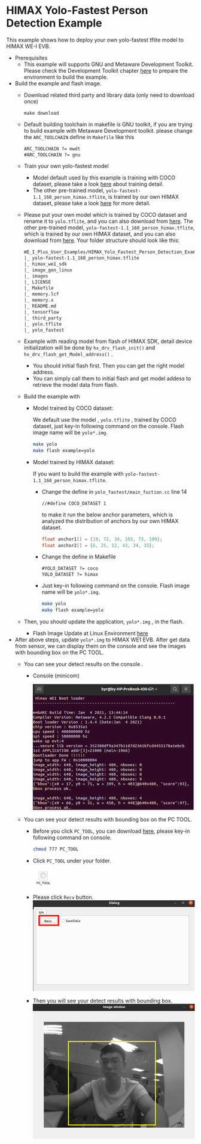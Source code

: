 # HIMAX Yolo-Fastest Person Detection Example
This example shows how to deploy your own yolo-fastest tflite model to HIMAX WE-I EVB.

- Prerequisites
  - This example will supports GNU and Metaware Development Toolkit. Please check the Development Toolkit chapter [here](https://github.com/HimaxWiseEyePlus/himax_tflm#prerequisites) to prepare the environment to build the example.
- Build the example and flash image.
  - Download related third party and library data (only need to download once)

    ```
    make download
    ```

  - Default building toolchain in makefile is GNU toolkit, if you are trying to build example with Metaware Development toolkit. please change the `ARC_TOOLCHAIN` define in `Makefile` like this

    ```
    ARC_TOOLCHAIN ?= mwdt
    #ARC_TOOLCHAIN ?= gnu
    ```
  
  - Train your own yolo-fastest model
    - Model default used by this example is training with COCO dataset, please take a look [here](https://github.com/HimaxWiseEyePlus/Yolo-Fastest) about training detail.
    - The other pre-trained model, `yolo-fastest-1.1_160_person_himax.tflite`, is trained by our own HIMAX dataset, please take a look [here](https://github.com/HimaxWiseEyePlus/Yolo-Fastest#himax-pretrained-model) for more detail.

  - Please put your own model which is trained by COCO dataset and rename it to `yolo.tflite`, and you can also download from [here](https://github.com/HimaxWiseEyePlus/Yolo-Fastest/raw/master/ModelZoo/yolo-fastest-1.1_160_person/yolo-fastest-1.1_160_person.tflite). The other pre-trained model, `yolo-fastest-1.1_160_person_himax.tflite`, which is trained by our own HIMAX dataset, and you can also download from [here](https://github.com/HimaxWiseEyePlus/Yolo-Fastest/raw/master/ModelZoo/yolo-fastest-1.1_160_person/yolo-fastest-1.1_160_person_himax.tflite). Your folder structure should look like this:
    ```
    WE_I_Plus_User_Examples/HIMAX_Yolo_Fastest_Person_Detection_Example/
    |_ yolo-fastest-1.1_160_person_himax.tflite
    |_ himax_we1_sdk
    |_ image_gen_linux
    |_ images
    |_ LICENSE
    |_ Makefile
    |_ memory.lcf
    |_ memory.x
    |_ README.md
    |_ tensorflow
    |_ third_party
    |_ yolo.tflite
    |_ yolo_fastest
    ```
  - Example with reading model from flash of HIMAX SDK, detail device initialization will be done by `hx_drv_flash_init()` and `hx_drv_flash_get_Model_address()` .
    - You should initial flash first. Then you can get the right model address.  
    - You can simply call them to initial flash and get model addess to retrieve the model data from flash.
  - Build the example with
      - Model trained by COCO dataset:

        We default use the model , `yolo.tflite` , trained by COCO dataset, just key-in following command on the console. Flash image name will be `yolo*.img`.
        ```bash
        make yolo
        make flash example=yolo
        ```
      - Model trained by HIMAX dataset: 
        
        If you want to build the example with `yolo-fastest-1.1_160_person_himax.tflite`.
          - Change the define in `yolo_fastest/main_fuction.cc` line 14 
            ```
            //#define COCO_DATASET 1
            ```
            to make it run the below anchor parameters, which is analyzed the distribution of anchors by our own HIMAX dataset.
            ```c++
            float anchor1[] = {19, 72, 34, 103, 73, 109};
            float anchor2[] = {6, 25, 12, 43, 34, 33};
            ```
          - Change the define in Makefile
            ```
            #YOLO_DATASET ?= coco
            YOLO_DATASET ?= himax
            ```
          - Just key-in following command on the console. Flash image name will be `yolo*.img`.
            ```bash
            make yolo
            make flash example=yolo
            ```
  - Then, you should update the application, `yolo*.img` , in the flash.
    - Flash Image Update at Linux Environment [here](https://github.com/HimaxWiseEyePlus/bsp_tflu/tree/master/HIMAX_WE1_EVB_user_guide#flash-image-update-at-linux-environment)
- After above steps, update `yolo*.img` to HIMAX WE1 EVB. After get data from sensor, we can display them on the console and see the images with bounding box on the PC TOOL.
  - You can see your detect results on the console .
    - Console (minicom)

      ![alt text](images/minicom.png)


  - You can see your detect results with bounding box on the PC TOOL.
    - Before you click `PC_TOOL`, you can download [here](https://github.com/HimaxWiseEyePlus/WE_I_Plus_User_Examples/releases/download/v1.0/PC_TOOL), please key-in following command on console.
      ```bash
      chmod 777 PC_TOOL
      ```

    - Click `PC_TOOL` under your folder.

       ![alt text](images/pc_tool.png)
    - Please click `Recv` button.
      ![alt text](images/linux_pc_tool.png)

    - Then you will see your detect results with bounding box.
     ![alt text](images/linux_result.png)


